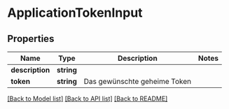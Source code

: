 # ApplicationTokenInput

## Properties
Name | Type | Description | Notes
------------ | ------------- | ------------- | -------------
**description** | **string** |  | 
**token** | **string** | Das gewünschte geheime Token | 

[[Back to Model list]](../README.md#documentation-for-models) [[Back to API list]](../README.md#documentation-for-api-endpoints) [[Back to README]](../README.md)


